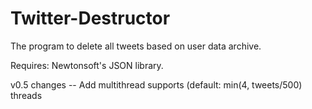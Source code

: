 # Twitter-Destructor
The program to delete all tweets based on user data archive.

Requires: Newtonsoft's JSON library.

v0.5 changes
-- Add multithread supports (default: min(4, tweets/500) threads 
